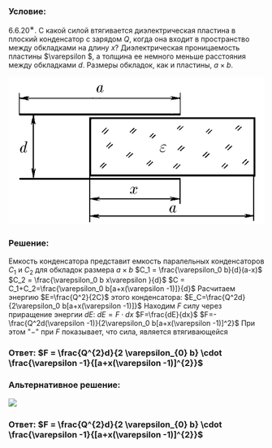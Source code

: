 ###  Условие: 

$6.6.20^{∗}.$ С какой силой втягивается диэлектрическая пластина в плоский конденсатор с зарядом $Q$, когда она входит в пространство между обкладками на длину $x$? Диэлектрическая проницаемость пластины $\varepsilon $, а толщина ее немного меньше расстояния между обкладками $d$. Размеры обкладок, как и пластины, $a × b$. 

![|688x399, 67%](../../img/6.6.20/statement.png) 

###  Решение: 

Емкость конденсатора представит емкость паралельных конденсаторов $C_1$ и $C_2$ для обкладок размера $a × b$  $C_1 = \frac{\varepsilon_0 b}{d}(a-x)$  $C_2 = \frac{\varepsilon_0 b x\varepsilon }{d}$  $C = C_1+C_2=\frac{\varepsilon_0 b[a+x(\varepsilon -1)]}{d}$  Расчитаем энергию $E=\frac{Q^2}{2C}$ этого конденсатора:  $E_С=\frac{Q^2d}{2\varepsilon_0 b[a+x(\varepsilon -1)]}$  Находим $F$ силу через приращение энергии $dE$:  $dE=F\cdot dx$  $F=\frac{dE}{dx}$  $F=-\frac{Q^2d(\varepsilon -1)}{2\varepsilon_0 b[a+x(\varepsilon -1)]^2}$  При этом "$-$" при $F$ показывает, что сила, является втягивающейся 

###  Ответ: $F = \frac{Q^{2}d}{2 \varepsilon_{0} b} \cdot \frac{\varepsilon -1}{[a+x(\varepsilon -1)]^{2}}$ 

###  Альтернативное решение: 

![](https://www.youtube.com/embed/naaEdcV9DnY) 

###  Ответ: $F = \frac{Q^{2}d}{2 \varepsilon_{0} b} \cdot \frac{\varepsilon -1}{[a+x(\varepsilon -1)]^{2}}$ 
